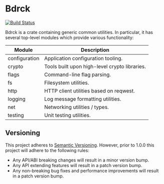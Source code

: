 # Bdrck

[![Build Status](https://travis-ci.org/CmdrMoozy/pwm.svg?branch=master)](https://travis-ci.org/CmdrMoozy/pwm)

Bdrck is a crate containing generic common utilities. In particular, it has several top-level modules which provide various functionality:

| Module        | Description                                   |
| ------------- | --------------------------------------------- |
| configuration | Application configuration tooling.            |
| crypto        | Tools built upon high-level crypto libraries. |
| flags         | Command-line flag parsing.                    |
| fs            | Filesystem utilities.                         |
| http          | HTTP client utilities based on reqwest.       |
| logging       | Log message formatting utilities.             |
| net           | Networking utilities / types.                 |
| testing       | Unit testing utilities.                       |

## Versioning

This project adheres to [Semantic Versioning](http://semver.org/). However, prior to 1.0.0 this project will adhere to the following rules:

- Any API/ABI breaking changes will result in a minor version bump.
- Any API extending features will result in a patch version bump.
- Any non-breaking bug fixes and performance improvements will result in a patch version bump.
